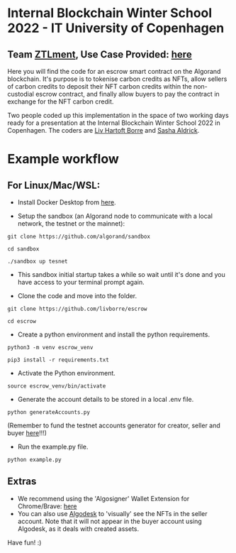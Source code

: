 # Internal Blockchain Winter School 2022 - IT University of Copenhagen
## Team [ZTLment](https://www.ztlment.com/), Use Case Provided: [here](https://user.fm/files/v2-c91175da817492374ccacb5e001b997b/ZTLment%20Use%20Case.pdf)

Here you will find the code for an escrow smart contract on the Algorand blockchain. It's purpose is to tokenise carbon credits as NFTs, allow sellers of carbon credits to deposit their NFT carbon credits within the non-custodial escrow contract, and finally allow buyers to pay the contract in exchange for the NFT carbon credit.

Two people coded up this implementation in the space of two working days ready for a presentation at the Internal Blockchain Winter School 2022 in Copenhagen. The coders are [Liv Hartoft Borre](https://www.linkedin.com/in/liv-hartoft-borre-70666b11b/) and [Sasha Aldrick](https://www.linkedin.com/in/sashaaldrick/).

# Example workflow

## For Linux/Mac/WSL:

* Install Docker Desktop from [here](https://www.docker.com/get-started).

* Setup the sandbox (an Algorand node to communicate with a local network, the testnet or the mainnet):
```
git clone https://github.com/algorand/sandbox
```
``` 
cd sandbox 
```
```
./sandbox up tesnet 
```

* This sandbox initial startup takes a while so wait until it's done and you have access to your terminal prompt again.

* Clone the code and move into the folder.
``` 
git clone https://github.com/livborre/escrow 
```
```
cd escrow 
```

* Create a python environment and install the python requirements.
```
python3 -m venv escrow_venv
```
``` 
pip3 install -r requirements.txt 
```

* Activate the Python environment.
``` 
source escrow_venv/bin/activate 
```

* Generate the account details to be stored in a local .env file.
``` 
python generateAccounts.py 
```

(Remember to fund the testnet accounts generator for creator, seller and buyer [here](https://bank.testnet.algorand.network/)!!!)

* Run the example.py file.
``` 
python example.py 
```

## Extras
* We recommend using the 'Algosigner' Wallet Extension for Chrome/Brave: [here](https://chrome.google.com/webstore/detail/algosigner/kmmolakhbgdlpkjkcjkebenjheonagdm/related)
* You can also use [Algodesk](https://www.algodesk.io/#/) to 'visually' see the NFTs in the seller account. Note that it will not appear in the buyer account using Algodesk, as it deals with created assets.

Have fun! :)
